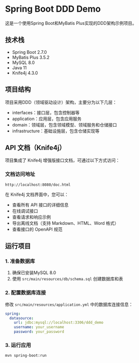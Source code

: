 # Spring Boot DDD Demo

这是一个使用Spring Boot和MyBatis Plus实现的DDD架构示例项目。

## 技术栈

- Spring Boot 2.7.0
- MyBatis Plus 3.5.2
- MySQL 8.0
- Java 11
- Knife4j 4.3.0

## 项目结构

项目采用DDD（领域驱动设计）架构，主要分为以下几层：

- interfaces：接口层，包含控制器等
- application：应用层，包含应用服务
- domain：领域层，包含领域模型、领域服务和仓储接口
- infrastructure：基础设施层，包含仓储实现等

## API 文档（Knife4j）

项目集成了 Knife4j 增强版接口文档，可通过以下方式访问：

### 文档访问地址
```
http://localhost:8080/doc.html
```

在 Knife4j 文档界面中，您可以：
- 查看所有 API 接口的详细信息
- 在线调试接口
- 查看请求和响应示例
- 导出离线文档（支持 Markdown、HTML、Word 格式）
- 查看接口的 OpenAPI 规范

## 运行项目

### 1. 准备数据库

1. 确保已安装MySQL 8.0
2. 使用 `src/main/resources/db/schema.sql` 创建数据库和表

### 2. 配置数据库连接

修改 `src/main/resources/application.yml` 中的数据库连接信息：

```yaml
spring:
  datasource:
    url: jdbc:mysql://localhost:3306/ddd_demo
    username: your_username
    password: your_password
```

### 3. 运行应用

```bash
mvn spring-boot:run
```

